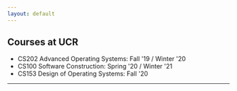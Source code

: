 ```yaml
---
layout: default
---
```


## Courses at UCR
* CS202 Advanced Operating Systems: Fall '19 / Winter '20
* CS100 Software Construction: Spring '20 / Winter '21
* CS153 Design of Operating Systems: Fall '20

---